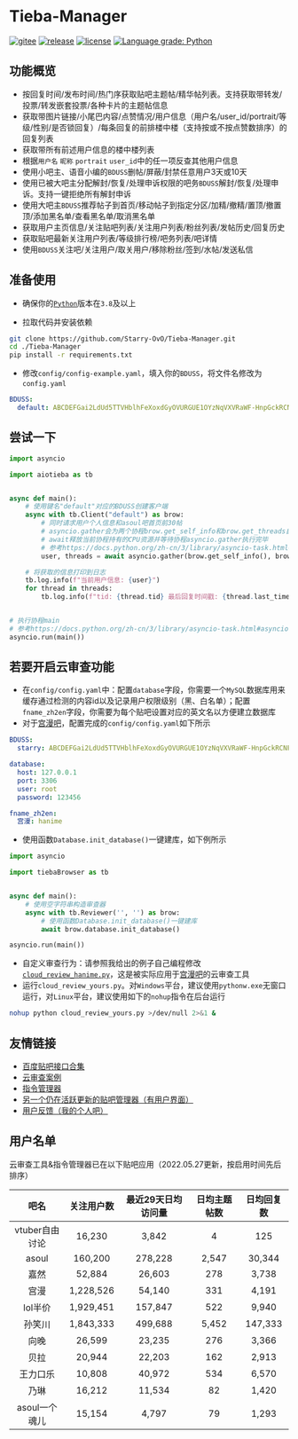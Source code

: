 # Tieba-Manager

[![gitee](https://img.shields.io/badge/mirror-gitee-red)](https://gitee.com/Starry-OvO/Tieba-Manager)
[![release](https://img.shields.io/github/release/Starry-OvO/Tieba-Manager?color=blue&logo=github)](https://github.com/Starry-OvO/Tieba-Manager/releases)
[![license](https://img.shields.io/github/license/Starry-OvO/Tieba-Manager?color=blue&logo=github)](https://github.com/Starry-OvO/Tieba-Manager/blob/main/LICENSE)
[![Language grade: Python](https://img.shields.io/lgtm/grade/python/g/Starry-OvO/Tieba-Manager?logo=lgtm)](https://lgtm.com/projects/g/Starry-OvO/Tieba-Manager/context:python)

## 功能概览

+ 按回复时间/发布时间/热门序获取贴吧主题帖/精华帖列表。支持获取带转发/投票/转发嵌套投票/各种卡片的主题帖信息
+ 获取带图片链接/小尾巴内容/点赞情况/用户信息（用户名/user_id/portrait/等级/性别/是否锁回复）/每条回复的前排楼中楼（支持按或不按点赞数排序）的回复列表
+ 获取带所有前述用户信息的楼中楼列表
+ 根据`用户名` `昵称` `portrait` `user_id`中的任一项反查其他用户信息
+ 使用小吧主、语音小编的`BDUSS`删帖/屏蔽/封禁任意用户3天或10天
+ 使用已被大吧主分配解封/恢复/处理申诉权限的吧务`BDUSS`解封/恢复/处理申诉。支持一键拒绝所有解封申诉
+ 使用大吧主`BDUSS`推荐帖子到首页/移动帖子到指定分区/加精/撤精/置顶/撤置顶/添加黑名单/查看黑名单/取消黑名单
+ 获取用户主页信息/关注贴吧列表/关注用户列表/粉丝列表/发帖历史/回复历史
+ 获取贴吧最新关注用户列表/等级排行榜/吧务列表/吧详情
+ 使用`BDUSS`关注吧/关注用户/取关用户/移除粉丝/签到/水帖/发送私信

## 准备使用

+ 确保你的[`Python`](https://www.python.org/downloads/)版本在`3.8`及以上

+ 拉取代码并安装依赖

```bash
git clone https://github.com/Starry-OvO/Tieba-Manager.git
cd ./Tieba-Manager
pip install -r requirements.txt
```

+ 修改`config/config-example.yaml`，填入你的`BDUSS`，将文件名修改为`config.yaml`

```yaml
BDUSS:
  default: ABCDEFGai2LdUd5TTVHblhFeXoxdGyOVURGUE1OYzNqVXVRaWF-HnpGckRCNFJnRVFBQUFBJCQAAAAAAAAAAAEAAADiglQb0f3Osqmv0rbJ2QAAAAAAAAAAAAAAAAAAAAAAAAAAAAAAAAAAAAAAAAAAAAAAAAAAAAAAAAAAAAAAAAAAAAAAAMN6XGDDelxgc
```

## 尝试一下

```python
import asyncio

import aiotieba as tb


async def main():
    # 使用键名"default"对应的BDUSS创建客户端
    async with tb.Client("default") as brow:
        # 同时请求用户个人信息和asoul吧首页前30帖
        # asyncio.gather会为两个协程brow.get_self_info和brow.get_threads自动创建任务然后“合并”为一个协程
        # await释放当前协程持有的CPU资源并等待协程asyncio.gather执行完毕
        # 参考https://docs.python.org/zh-cn/3/library/asyncio-task.html#asyncio.gather
        user, threads = await asyncio.gather(brow.get_self_info(), brow.get_threads('asoul'))

    # 将获取的信息打印到日志
    tb.log.info(f"当前用户信息: {user}")
    for thread in threads:
        tb.log.info(f"tid: {thread.tid} 最后回复时间戳: {thread.last_time} 标题: {thread.title}")


# 执行协程main
# 参考https://docs.python.org/zh-cn/3/library/asyncio-task.html#asyncio.run
asyncio.run(main())
```

## 若要开启云审查功能

+ 在`config/config.yaml`中：配置`database`字段，你需要一个`MySQL`数据库用来缓存通过检测的内容id以及记录用户权限级别（黑、白名单）；配置`fname_zh2en`字段，你需要为每个贴吧设置对应的英文名以方便建立数据库
+ 对于[宫漫吧](https://tieba.baidu.com/f?ie=utf-8&kw=%E5%AE%AB%E6%BC%AB)，配置完成的`config/config.yaml`如下所示

```yaml
BDUSS:
  starry: ABCDEFGai2LdUd5TTVHblhFeXoxdGyOVURGUE1OYzNqVXVRaWF-HnpGckRCNFJnRVFBQUFBJCQAAAAAAAAAAAEAAADiglQb0f3Osqmv0rbJ2QAAAAAAAAAAAAAAAAAAAAAAAAAAAAAAAAAAAAAAAAAAAAAAAAAAAAAAAAAAAAAAAAAAAAAAAMN6XGDDelxgc

database:
  host: 127.0.0.1
  port: 3306
  user: root
  password: 123456

fname_zh2en:
  宫漫: hanime
```

+ 使用函数`Database.init_database()`一键建库，如下例所示

```python
import asyncio

import tiebaBrowser as tb


async def main():
    # 使用空字符串构造审查器
    async with tb.Reviewer('', '') as brow:
        # 使用函数Database.init_database()一键建库
        await brow.database.init_database()

asyncio.run(main())
```

+ 自定义审查行为：请参照我给出的例子自己编程修改[`cloud_review_hanime.py`](https://github.com/Starry-OvO/Tieba-Manager/blob/main/cloud_review_hanime.py)，这是被实际应用于[宫漫吧](https://tieba.baidu.com/f?ie=utf-8&kw=%E5%AE%AB%E6%BC%AB)的云审查工具
+ 运行`cloud_review_yours.py`。对`Windows`平台，建议使用`pythonw.exe`无窗口运行，对`Linux`平台，建议使用如下的`nohup`指令在后台运行

```bash
nohup python cloud_review_yours.py >/dev/null 2>&1 &
```

## 友情链接

+ [百度贴吧接口合集](https://github.com/Starry-OvO/Tieba-Manager/blob/main/tiebaBrowser/_api.py)
+ [云审查案例](https://github.com/Starry-OvO/Tieba-Manager/blob/main/cloud_review_hanime.py)
+ [指令管理器](https://github.com/Starry-OvO/Tieba-Manager/wiki/%E6%8C%87%E4%BB%A4%E7%AE%A1%E7%90%86%E5%99%A8%E4%BD%BF%E7%94%A8%E8%AF%B4%E6%98%8E%E4%B9%A6)
+ [另一个仍在活跃更新的贴吧管理器（有用户界面）](https://github.com/dog194/TiebaManager)
+ [用户反馈（我的个人吧）](https://tieba.baidu.com/f?ie=utf-8&kw=starry)

## 用户名单

云审查工具&指令管理器已在以下贴吧应用（2022.05.27更新，按启用时间先后排序）

|      吧名      | 关注用户数 | 最近29天日均访问量 | 日均主题帖数 | 日均回复数 |
| :------------: | :--------: | :----------------: | :----------: | :--------: |
| vtuber自由讨论 |   16,230   |       3,842        |      4       |    125     |
|     asoul      |  160,200   |      278,228       |    2,547     |   30,344   |
|      嘉然      |   52,884   |       26,603       |     278      |   3,738    |
|      宫漫      | 1,228,526  |       54,140       |     331      |   4,191    |
|    lol半价     | 1,929,451  |      157,847       |     522      |   9,940    |
|     孙笑川     | 1,843,333  |      499,688       |    5,452     |  147,333   |
|      向晚      |   26,599   |       23,235       |     276      |   3,366    |
|      贝拉      |   20,944   |       22,203       |     162      |   2,913    |
|    王力口乐    |   10,808   |       40,972       |     534      |   6,570    |
|      乃琳      |   16,212   |       11,534       |      82      |   1,420    |
| asoul一个魂儿  |   15,154   |       4,797        |      79      |   1,293    |

